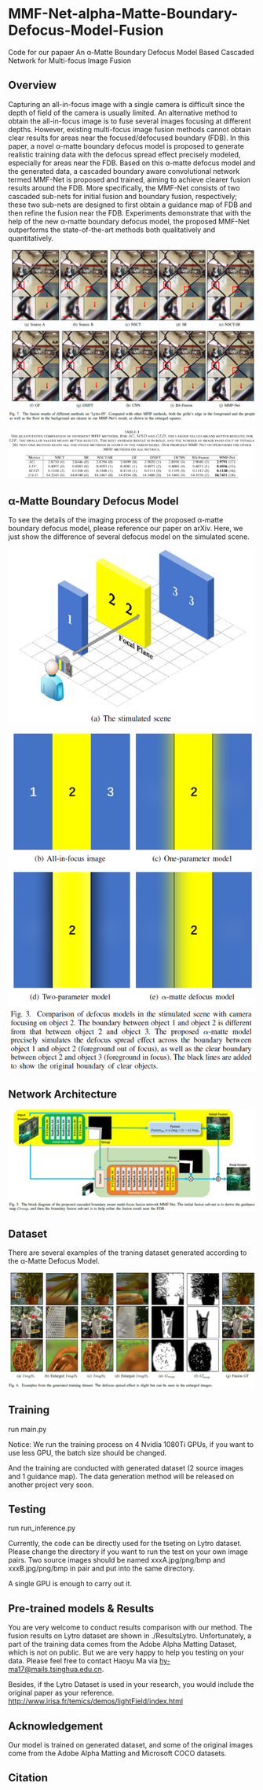 # MMF-Net-alpha-Matte-Boundary-Defocus-Model-Fusion
Code for our papaer An α-Matte Boundary Defocus Model Based Cascaded Network for Multi-focus Image Fusion

Overview
----
Capturing an all-in-focus image with a single camera is difficult since the depth of field of the camera is usually limited. An alternative method to obtain the all-in-focus image is to fuse several images focusing at different depths. However, existing multi-focus image fusion methods cannot obtain clear results for areas near the focused/defocused boundary (FDB). In this paper, a novel α-matte boundary defocus model is proposed to generate realistic training data with the defocus spread effect precisely modeled, especially for areas near the FDB. Based on this α-matte defocus model and the generated data, a cascaded boundary aware convolutional network termed MMF-Net is proposed and trained, aiming to achieve clearer fusion results around the FDB. More specifically, the MMF-Net consists of two cascaded sub-nets for initial fusion and boundary fusion, respectively; these two sub-nets are designed to first obtain a guidance map of FDB and then refine the fusion near the FDB. Experiments demonstrate that with the help of the new α-matte boundary defocus model, the proposed MMF-Net outperforms the state-of-the-art methods both qualitatively and quantitatively.

![image1](./Illustration/1.png)

![image0](./Illustration/0.png)

α-Matte Boundary Defocus Model
----
To see the details of the imaging process of the proposed α-matte boundary defocus model, please reference our paper on arXiv. Here, we just show the difference of several defocus model on the simulated scene.

![image5](./Illustration/5.png)

![image6](./Illustration/6.png)

Network Architecture
----

![image3](./Illustration/4.png)

Dataset
----
There are several examples of the traning dataset generated according to the α-Matte Defocus Model.

![image4](./Illustration/3.png)

Training
----
run main.py

Notice: We run the training process on 4 Nvidia 1080Ti GPUs, if you want to use less GPU, the batch size should be changed.

And the training are conducted with generated dataset (2 source images and 1 guidance map). The data generation method will be released on another project very soon.

Testing
----
run run_inference.py

Currently, the code can be directly used for the tseting on Lytro dataset. Please change the directory if you want to run the test on your own image pairs. Two source images should be named xxxA.jpg/png/bmp and xxxB.jpg/png/bmp in pair and put into the same directory.

A single GPU is enough to carry out it.

Pre-trained models & Results
----

You are very welcome to conduct results comparison with our method. The fusion results on Lytro dataset are shown in ./ResultsLytro.
Unfortunately, a part of the training data comes from the Adobe Alpha Matting Dataset, which is not on public. But we are very happy to help you testing on your data. Please feel free to contact Haoyu Ma via hy-ma17@mails.tsinghua.edu.cn.

Besides, if the Lytro Dataset is used in your research, you would include the original paper as your reference. http://www.irisa.fr/temics/demos/lightField/index.html

Acknowledgement
----
Our model is trained on generated dataset, and some of the original images come from the Adobe Alpha Matting and Microsoft COCO datasets.

Citation
----
